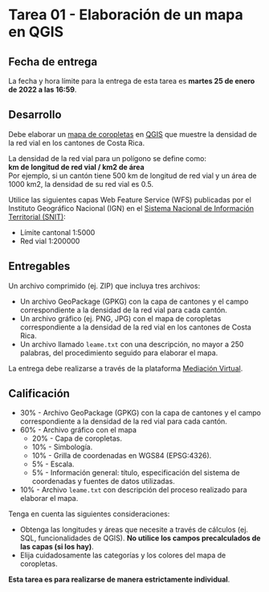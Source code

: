 # Tarea 01 - Elaboración de un mapa en QGIS

## Fecha de entrega
La fecha y hora límite para la entrega de esta tarea es **martes 25 de enero de 2022 a las 16:59**.

## Desarrollo
Debe elaborar un [mapa de coropletas](https://es.wikipedia.org/wiki/Mapa_coropl%C3%A9tico) en [QGIS](https://qgis.org/) que muestre la densidad de la red vial en los cantones de Costa Rica. 

La densidad de la red vial para un polígono se define como:  
**km de longitud de red vial / km2 de área**  
Por ejemplo, si un cantón tiene 500 km de longitud de red vial y un área de 1000 km2, la densidad de su red vial es 0.5.

Utilice las siguientes capas Web Feature Service (WFS) publicadas por el Instituto Geográfico Nacional (IGN) en el [Sistema Nacional de Información Territorial (SNIT)](https://www.snitcr.go.cr/):

- Límite cantonal 1:5000
- Red vial 1:200000

## Entregables
Un archivo comprimido (ej. ZIP) que incluya tres archivos:

- Un archivo GeoPackage (GPKG) con la capa de cantones y el campo correspondiente a la densidad de la red vial para cada cantón.
- Un archivo gráfico (ej. PNG, JPG) con el mapa de coropletas correspondiente a la densidad de la red vial en los cantones de Costa Rica.
- Un archivo llamado `leame.txt` con una descripción, no mayor a 250 palabras, del procedimiento seguido para elaborar el mapa.

La entrega debe realizarse a través de la plataforma [Mediación Virtual](https://mediacionvirtual.ucr.ac.cr/).

## Calificación
- 30% - Archivo GeoPackage (GPKG) con la capa de cantones y el campo correspondiente a la densidad de la red vial para cada cantón.
- 60% - Archivo gráfico con el mapa
    - 20% - Capa de coropletas.
    - 10% - Simbología.
    - 10% - Grilla de coordenadas en WGS84 (EPSG:4326).
    -  5% - Escala.
    -  5% - Información general: título, especificación del sistema de coordenadas y fuentes de datos utilizadas.
- 10% - Archivo `leame.txt` con descripción del proceso realizado para elaborar el mapa.

Tenga en cuenta las siguientes consideraciones:

- Obtenga las longitudes y áreas que necesite a través de cálculos (ej. SQL, funcionalidades de QGIS). **No utilice los campos precalculados de las capas (si los hay)**.
- Elija cuidadosamente las categorías y los colores del mapa de coropletas.

**Esta tarea es para realizarse de manera estrictamente individual**.